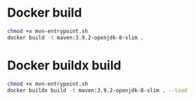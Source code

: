 # Docker build
```sh
chmod +x mvn-entrypoint.sh
docker build -t maven:3.9.2-openjdk-8-slim .
```

# Docker buildx build
```sh
chmod +x mvn-entrypoint.sh
docker buildx build -t maven:3.9.2-openjdk-8-slim . --load
```
